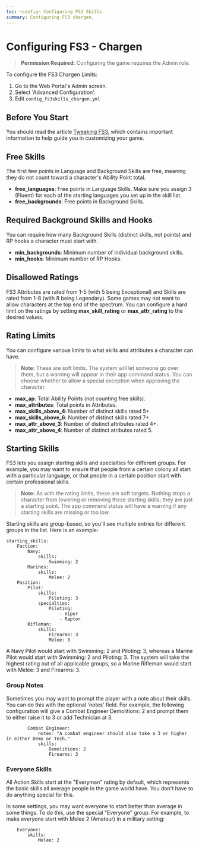 ```yaml
---
toc: ~config~ Configuring FS3 Skills
summary: Configuring FS3 chargen.
---
```

# Configuring FS3 - Chargen

> **Permission Required:** Configuring the game requires the Admin role.

To configure the FS3 Chargen Limits:

1. Go to the Web Portal's Admin screen.
2. Select 'Advanced Configuration'.
3. Edit `config_fs3skills_chargen.yml`

## Before You Start

You should read the article [Tweaking FS3](http://aresmush.com/fs3/fs3-3/tweaking-fs3/), which contains important information to help guide you in customizing your game.

## Free Skills

The first few points in Language and Background Skills are free, meaning they do not count toward a character's Ability Point total.  

* **free_languages**: Free points in Language Skills.  Make sure you assign 3 (Fluent) for each of the starting languages you set up in the skill list.
* **free_backgrounds**: Free points in Background Skills.

## Required Background Skills and Hooks

You can require how many Background Skills (distinct skills, not points) and RP hooks a character must start with.

* **min_backgrounds**: Minimum number of individual background skills.
* **min_hooks**: Minimum number of RP Hooks.

## Disallowed Ratings

FS3 Attributes are rated from 1-5 (with 5 being Exceptional) and Skills are rated from 1-8 (with 8 being Legendary).  Some games may not want to allow characters at the top end of the spectrum.  You can configure a hard limit on the ratings by setting **max\_skill\_rating** or **max\_attr\_rating** to the desired values.

## Rating Limits

You can configure various limits to what skills and attributes a character can have. 

> **Note:** These are soft limits.  The system will let someone go over them, but a warning will appear in their app command status.  You can choose whether to allow a special exception when approving the character.

* **max\_ap**: Total Ability Points (not counting free skills).
* **max\_attributes**: Total points in Attributes.
* **max\_skills\_above_4**: Number of distinct skills rated 5+.
* **max\_skills\_above_6**: Number of distinct skills rated 7+.
* **max\_attr\_above_3**: Number of distinct attributes rated 4+.
* **max\_attr\_above_4**: Number of distinct atributes rated 5.

## Starting Skills

FS3 lets you assign starting skills and specialties for different groups.  For example, you may want to ensure that people from a certain colony all start with a particular language, or that people in a certain position start with certain professional skills.

> **Note:** As with the rating limits, these are soft targets.  Nothing stops a character from lowering or removing these starting skills; they are just a starting point.  The app command status will have a warning if any starting skills are missing or too low.

Starting skills are group-based, so you'll see multiple entries for different groups in the list.  Here is an example:

    starting_skills:
        Faction:
            Navy:
                skills:
                    Swimming: 2
            Marines:
                skills:
                    Melee: 2
        Position:
            Pilot:
                skills:
                    Piloting: 3
                specialties:
                    Piloting:
                        - Viper
                        - Raptor
            Rifleman:
                skills:
                    Firearms: 3
                    Melee: 3

A Navy Pilot would start with Swimming: 2 and Piloting: 3, whereas a Marine Pilot would start with Swimming: 2 and Piloting: 3.  The system will take the highest rating out of all applicable groups, so a Marine Rifleman would start with Melee: 3 and Firearms: 3.

### Group Notes

Sometimes you may want to prompt the player with a note about their skills.  You can do this with the optional 'notes' field.  For example, the following configuration will give a Combat Engineer Demolitions: 2 and prompt them to either raise it to 3 or add Technician at 3.

            Combat Engineer:
                notes: "A combat engineer should also take a 3 or higher in either Demo or Tech."
                skills:
                    Demolitions: 2
                    Firearms: 3

### Everyone Skills

All Action Skills start at the "Everyman" rating by default, which represents the basic skills all average people in the game world have.  You don't have to do anything special for this.

In some settings, you may want everyone to start better than average in some things.  To do this, use the special "Everyone" group.   For example, to make everyone start with Melee 2 (Amateur) in a military setting:

        Everyone:
            skills:
                Melee: 2